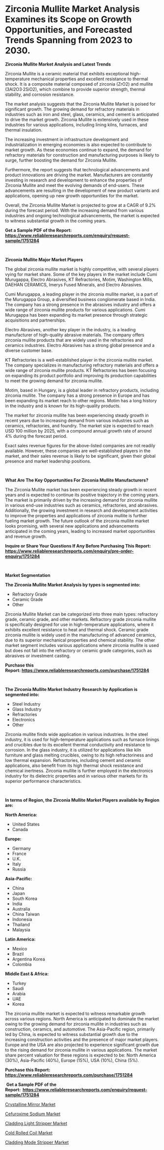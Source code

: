 <p><h1>Zirconia Mullite Market Analysis Examines its Scope on Growth Opportunities, and Forecasted Trends Spanning from 2023 to 2030.</h1></p><p><strong>Zirconia Mullite Market Analysis and Latest Trends</strong></p>
<p><p>Zirconia Mullite is a ceramic material that exhibits exceptional high-temperature mechanical properties and excellent resistance to thermal shock. It is a composite material composed of zirconia (ZrO2) and mullite (3Al2O3·2SiO2), which combine to provide superior strength, thermal stability, and corrosion resistance.</p><p>The market analysis suggests that the Zirconia Mullite Market is poised for significant growth. The growing demand for refractory materials in industries such as iron and steel, glass, ceramics, and cement is anticipated to drive the market growth. Zirconia Mullite is extensively used in these industries for various applications, including lining kilns, furnaces, and thermal insulation.</p><p>The increasing investment in infrastructure development and industrialization in emerging economies is also expected to contribute to market growth. As these economies continue to expand, the demand for refractory materials for construction and manufacturing purposes is likely to surge, further boosting the demand for Zirconia Mullite.</p><p>Furthermore, the report suggests that technological advancements and product innovations are driving the market. Manufacturers are constantly investing in research and development to enhance the properties of Zirconia Mullite and meet the evolving demands of end-users. These advancements are resulting in the development of new product variants and applications, opening up new growth opportunities for the market.</p><p>Overall, the Zirconia Mullite Market is projected to grow at a CAGR of 9.2% during the forecast period. With the increasing demand from various industries and ongoing technological advancements, the market is expected to witness substantial growth in the coming years.</p></p>
<p><strong>Get a Sample PDF of the Report:&nbsp; <a href="https://www.reliableresearchreports.com/enquiry/request-sample/1751284">https://www.reliableresearchreports.com/enquiry/request-sample/1751284</a></strong></p>
<p>&nbsp;</p>
<p><strong>Zirconia Mullite Major Market Players</strong></p>
<p><p>The global zirconia mullite market is highly competitive, with several players vying for market share. Some of the key players in the market include Cumi Murugappa, Electro Abrasives, KT Refractories, Motim, Washington Mills, DAEHAN CERAMICS, Imerys Fused Minerals, and Electro Abrasives. </p><p>Cumi Murugappa, a leading player in the zirconia mullite market, is a part of the Murugappa Group, a diversified business conglomerate based in India. The company has a strong presence in the abrasives industry and offers a wide range of zirconia mullite products for various applications. Cumi Murugappa has been expanding its market presence through strategic acquisitions and partnerships. </p><p>Electro Abrasives, another key player in the industry, is a leading manufacturer of high-quality abrasive materials. The company offers zirconia mullite products that are widely used in the refractories and ceramics industries. Electro Abrasives has a strong global presence and a diverse customer base. </p><p>KT Refractories is a well-established player in the zirconia mullite market. The company specializes in manufacturing refractory materials and offers a wide range of zirconia mullite products. KT Refractories has been focusing on expanding its product portfolio and improving its production capabilities to meet the growing demand for zirconia mullite. </p><p>Motim, based in Hungary, is a global leader in refractory products, including zirconia mullite. The company has a strong presence in Europe and has been expanding its market reach to other regions. Motim has a long history in the industry and is known for its high-quality products.</p><p>The market for zirconia mullite has been experiencing steady growth in recent years due to increasing demand from various industries such as ceramics, refractories, and foundry. The market size is expected to reach USD 100 million by 2025, with a compound annual growth rate of around 4% during the forecast period.</p><p>Exact sales revenue figures for the above-listed companies are not readily available. However, these companies are well-established players in the market, and their sales revenue is likely to be significant, given their global presence and market leadership positions.</p></p>
<p>&nbsp;</p>
<p><strong>What Are The Key Opportunities For Zirconia Mullite Manufacturers?</strong></p>
<p><p>The Zirconia Mullite market has been experiencing steady growth in recent years and is expected to continue its positive trajectory in the coming years. The market is primarily driven by the increasing demand for zirconia mullite in various end-use industries such as ceramics, refractories, and abrasives. Additionally, the growing investment in research and development activities to improve the properties and applications of zirconia mullite is further fueling market growth. The future outlook of the zirconia mullite market looks promising, with several new applications and advancements anticipated in the coming years, leading to increased market opportunities and revenue growth.</p></p>
<p><strong>Inquire or Share Your Questions If Any Before Purchasing This Report: <a href="https://www.reliableresearchreports.com/enquiry/pre-order-enquiry/1751284">https://www.reliableresearchreports.com/enquiry/pre-order-enquiry/1751284</a></strong></p>
<p>&nbsp;</p>
<p><strong>Market Segmentation</strong></p>
<p><strong>The Zirconia Mullite Market Analysis by types is segmented into:</strong></p>
<p><ul><li>Refractory Grade</li><li>Ceramic Grade</li><li>Other</li></ul></p>
<p><p>Zirconia Mullite Market can be categorized into three main types: refractory grade, ceramic grade, and other markets. Refractory grade zirconia mullite is specifically designed for use in high-temperature applications, where it exhibits excellent resistance to heat and thermal shock. Ceramic grade zirconia mullite is widely used in the manufacturing of advanced ceramics, due to its superior mechanical properties and chemical stability. The other market segment includes various applications where zirconia mullite is used but does not fall into the refractory or ceramic grade categories, such as abrasives or investment casting.</p></p>
<p><strong>Purchase this Report:&nbsp;<a href="https://www.reliableresearchreports.com/purchase/1751284">https://www.reliableresearchreports.com/purchase/1751284</a></strong></p>
<p>&nbsp;</p>
<p><strong>The Zirconia Mullite Market Industry Research by Application is segmented into:</strong></p>
<p><ul><li>Steel Industry</li><li>Glass Industry</li><li>Refractories</li><li>Electronics</li><li>Other</li></ul></p>
<p><p>Zirconia mullite finds wide application in various industries. In the steel industry, it is used for high-temperature applications such as furnace linings and crucibles due to its excellent thermal conductivity and resistance to corrosion. In the glass industry, it is utilized for applications like kiln furniture and glass melting crucibles, owing to its high refractoriness and low thermal expansion. Refractories, including cement and ceramic applications, also benefit from its high thermal shock resistance and chemical inertness. Zirconia mullite is further employed in the electronics industry for its dielectric properties and in various other markets for its superior performance characteristics.</p></p>
<p>&nbsp;</p>
<p><strong>In terms of Region, the Zirconia Mullite Market Players available by Region are:</strong></p>
<p>
    <p> <strong> North America: </strong>
        <ul>
            <li>United States</li>
            <li>Canada</li>
        </ul>
        </p> 
    <p> <strong> Europe: </strong>
        <ul>
            <li>Germany</li>
            <li>France</li>
            <li>U.K.</li>
            <li>Italy</li>
            <li>Russia</li>
        </ul>
        </p> 
    <p> <strong> Asia-Pacific: </strong>
        <ul>
            <li>China</li>
            <li>Japan</li>
            <li>South Korea</li>
            <li>India</li>
            <li>Australia</li>
            <li>China Taiwan</li>
            <li>Indonesia</li>
            <li>Thailand</li>
            <li>Malaysia</li>
        </ul>
        </p> 
    <p> <strong> Latin America: </strong>
        <ul>
            <li>Mexico</li>
            <li>Brazil</li>
            <li>Argentina Korea</li>
            <li>Colombia</li>
        </ul>
        </p> 
    <p> <strong> Middle East & Africa: </strong>
        <ul>
            <li>Turkey</li>
            <li>Saudi</li>
            <li>Arabia</li>
            <li>UAE</li>
            <li>Korea</li>
        </ul>
    </p>
    </p>
<p><p>The zirconia mullite market is expected to witness remarkable growth across various regions. North America is anticipated to dominate the market owing to the growing demand for zirconia mullite in industries such as construction, ceramics, and automotive. The Asia-Pacific region, primarily led by China, is expected to witness substantial growth due to the increasing construction activities and the presence of major market players. Europe and the USA are also projected to experience significant growth due to the rising demand for zirconia mullite in various applications. The market share percent valuation for these regions is expected to be: North America (30%), Asia-Pacific (40%), Europe (15%), USA (10%), China (5%).</p></p>
<p><strong>Purchase this Report: <a href="https://www.reliableresearchreports.com/purchase/1751284">https://www.reliableresearchreports.com/purchase/1751284</a></strong></p>
<p>&nbsp;<strong>Get a Sample PDF of the Report:&nbsp;&nbsp;<a href="https://www.reliableresearchreports.com/enquiry/request-sample/1751284">https://www.reliableresearchreports.com/enquiry/request-sample/1751284</a></strong></p>
<p><strong></strong></p>
<p><p><a href="https://medium.com/@viksingh034/crystalline-mirror-market-trends-forecast-and-competitive-analysis-to-2030-5528478d9cf4">Crystalline Mirror Market</a></p><p><a href="https://github.com/Krish2023na/Market-Research-Report-List-1/blob/main/cefuroxime-sodium-market.md">Cefuroxime Sodium Market</a></p><p><a href="https://medium.com/@reportmines/cladding-light-stripper-market-outlook-industry-overview-and-forecast-2023-to-2030-2ad44a8a0998">Cladding Light Stripper Market</a></p><p><a href="https://github.com/kuntayevaz/Market-Research-Report-List-1/blob/main/cold-rolled-coil-market.md">Cold Rolled Coil Market</a></p><p><a href="https://medium.com/@humanhydrohq/cladding-mode-stripper-market-furnishes-information-on-market-share-market-trends-and-market-1ce2c5f88fce">Cladding Mode Stripper Market</a></p></p>